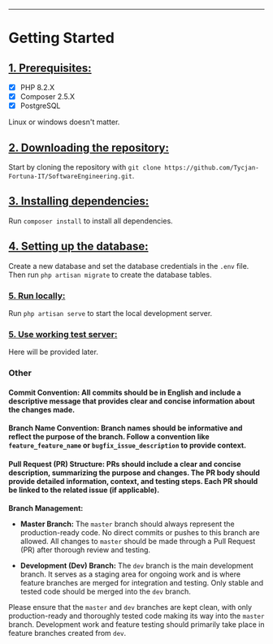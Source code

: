 ***

# Getting Started



## <ins>**1. Prerequisites:**</ins>
- [x] PHP 8.2.X
- [x] Composer 2.5.X
- [x] PostgreSQL

Linux or windows doesn't matter.
## <ins>**2. Downloading the repository:**</ins>

Start by cloning the repository with `git clone https://github.com/Tycjan-Fortuna-IT/SoftwareEngineering.git`.

## <ins>**3. Installing dependencies:**</ins>

Run `composer install` to install all dependencies.

## <ins>**4. Setting up the database:**</ins>

Create a new database and set the database credentials in the `.env` file. Then run `php artisan migrate` to create the database tables.

### <ins>**5. Run locally:**</ins>

Run `php artisan serve` to start the local development server.

### <ins>**5. Use working test server:**</ins>

Here will be provided later.

### Other

#### **Commit Convention:** All commits should be in English and include a descriptive message that provides clear and concise information about the changes made.

#### **Branch Name Convention:** Branch names should be informative and reflect the purpose of the branch. Follow a convention like `feature_feature_name` or `bugfix_issue_description` to provide context.

#### **Pull Request (PR) Structure:** PRs should include a clear and concise description, summarizing the purpose and changes. The PR body should provide detailed information, context, and testing steps. Each PR should be linked to the related issue (if applicable).

**Branch Management:**

- **Master Branch:** The `master` branch should always represent the production-ready code. No direct commits or pushes to this branch are allowed. All changes to `master` should be made through a Pull Request (PR) after thorough review and testing.

- **Development (Dev) Branch:** The `dev` branch is the main development branch. It serves as a staging area for ongoing work and is where feature branches are merged for integration and testing. Only stable and tested code should be merged into the `dev` branch.

Please ensure that the `master` and `dev` branches are kept clean, with only production-ready and thoroughly tested code making its way into the `master` branch. Development work and feature testing should primarily take place in feature branches created from `dev`.
